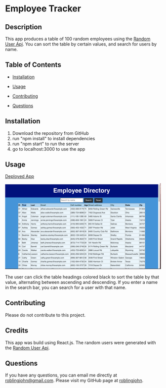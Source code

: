 # Employee Tracker

## Description
This app produces a table of 100 random employees using the [Random User Api](https://randomuser.me/). You can sort the table by certain values, and search for users by name.

## Table of Contents
* [Installation](#installation)

* [Usage](#usage)

* [Contributing](#contributing)

* [Questions](#questions)

## Installation
1. Download the repository from GitHub
2. run "npm install" to install dependencies
3. run "npm start" to run the server
3. go to localhost:3000 to use the app

## Usage
[Deployed App](https://roblingjohn.github.io/gt-19-employee_directory/)

![Screenshot 1](public/assets/images/screenshot1.png)

The user can click the table headings colored black to sort the table by that value, alternating between ascending and descending. If you enter a name in the search bar, you can search for a user with that name.

## Contributing
Please do not contribute to this project.

## Credits
This app was build using React.js. The random users were generated with the [Random User Api](https://randomuser.me/).

## Questions
If you have any questions, you can email me directly at roblingjohn@gmail.com. 
Please visit my GitHub page at [roblingjohn](http://github.com/roblingjohn).
        
